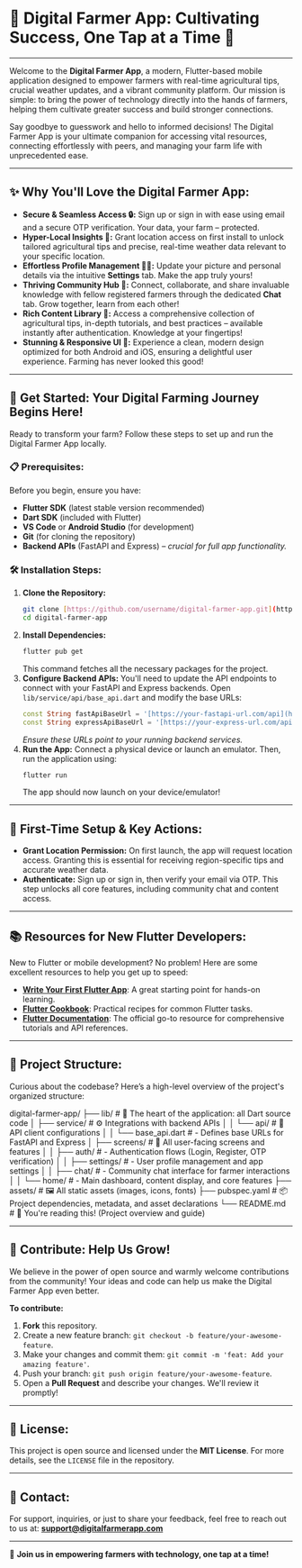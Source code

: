 # 🌾 Digital Farmer App: Cultivating Success, One Tap at a Time 🚀

---

Welcome to the **Digital Farmer App**, a modern, Flutter-based mobile application designed to empower farmers with real-time agricultural tips, crucial weather updates, and a vibrant community platform. Our mission is simple: to bring the power of technology directly into the hands of farmers, helping them cultivate greater success and build stronger connections.

Say goodbye to guesswork and hello to informed decisions! The Digital Farmer App is your ultimate companion for accessing vital resources, connecting effortlessly with peers, and managing your farm life with unprecedented ease.

---

## ✨ Why You'll Love the Digital Farmer App:

* **Secure & Seamless Access 🔒:** Sign up or sign in with ease using email and a secure OTP verification. Your data, your farm – protected.
* **Hyper-Local Insights 📍:** Grant location access on first install to unlock tailored agricultural tips and precise, real-time weather data relevant to your specific location.
* **Effortless Profile Management 🧑‍🌾:** Update your picture and personal details via the intuitive **Settings** tab. Make the app truly yours!
* **Thriving Community Hub 💬:** Connect, collaborate, and share invaluable knowledge with fellow registered farmers through the dedicated **Chat** tab. Grow together, learn from each other!
* **Rich Content Library 🌱:** Access a comprehensive collection of agricultural tips, in-depth tutorials, and best practices – available instantly after authentication. Knowledge at your fingertips!
* **Stunning & Responsive UI 🎨:** Experience a clean, modern design optimized for both Android and iOS, ensuring a delightful user experience. Farming has never looked this good!

---

## 🚀 Get Started: Your Digital Farming Journey Begins Here!

Ready to transform your farm? Follow these steps to set up and run the Digital Farmer App locally.

### 📋 Prerequisites:

Before you begin, ensure you have:

* **Flutter SDK** (latest stable version recommended)
* **Dart SDK** (included with Flutter)
* **VS Code** or **Android Studio** (for development)
* **Git** (for cloning the repository)
* **Backend APIs** (FastAPI and Express) – *crucial for full app functionality.*

### 🛠️ Installation Steps:

1.  **Clone the Repository:**
    ```bash
    git clone [https://github.com/username/digital-farmer-app.git](https://github.com/username/digital-farmer-app.git)
    cd digital-farmer-app
    ```
2.  **Install Dependencies:**
    ```bash
    flutter pub get
    ```
    This command fetches all the necessary packages for the project.
3.  **Configure Backend APIs:**
    You'll need to update the API endpoints to connect with your FastAPI and Express backends. Open `lib/service/api/base_api.dart` and modify the base URLs:
    ```dart
    const String fastApiBaseUrl = '[https://your-fastapi-url.com/api](https://your-fastapi-url.com/api)'; // Replace with your FastAPI backend URL
    const String expressApiBaseUrl = '[https://your-express-url.com/api](https://your-express-url.com/api)'; // Replace with your Express backend URL
    ```
    *Ensure these URLs point to your running backend services.*
4.  **Run the App:**
    Connect a physical device or launch an emulator. Then, run the application using:
    ```bash
    flutter run
    ```
    The app should now launch on your device/emulator!

---

## 📲 First-Time Setup & Key Actions:

* **Grant Location Permission:** On first launch, the app will request location access. Granting this is essential for receiving region-specific tips and accurate weather data.
* **Authenticate:** Sign up or sign in, then verify your email via OTP. This step unlocks all core features, including community chat and content access.

---

## 📚 Resources for New Flutter Developers:

New to Flutter or mobile development? No problem! Here are some excellent resources to help you get up to speed:

* [**Write Your First Flutter App**](https://docs.flutter.dev/get-started/codelab): A great starting point for hands-on learning.
* [**Flutter Cookbook**](https://docs.flutter.dev/cookbook): Practical recipes for common Flutter tasks.
* [**Flutter Documentation**](https://docs.flutter.dev/): The official go-to resource for comprehensive tutorials and API references.

---

## 📂 Project Structure:

Curious about the codebase? Here’s a high-level overview of the project's organized structure:



digital-farmer-app/
├── lib/                             # 🚀 The heart of the application: all Dart source code
│   ├── service/                     # ⚙️ Integrations with backend APIs
│   │   └── api/                     # 🔗 API client configurations
│   │       └── base_api.dart        #    - Defines base URLs for FastAPI and Express
│   ├── screens/                     # 📱 All user-facing screens and features
│   │   ├── auth/                    #    - Authentication flows (Login, Register, OTP verification)
│   │   ├── settings/                #    - User profile management and app settings
│   │   ├── chat/                    #    - Community chat interface for farmer interactions
│   │   └── home/                    #    - Main dashboard, content display, and core features
├── assets/                          # 🖼️ All static assets (images, icons, fonts)
├── pubspec.yaml                     # 📦 Project dependencies, metadata, and asset declarations
└── README.md                        # 📄 You're reading this! (Project overview and guide)


---

## 🤝 Contribute: Help Us Grow!

We believe in the power of open source and warmly welcome contributions from the community! Your ideas and code can help us make the Digital Farmer App even better.

**To contribute:**

1.  **Fork** this repository.
2.  Create a new feature branch: `git checkout -b feature/your-awesome-feature`.
3.  Make your changes and commit them: `git commit -m 'feat: Add your amazing feature'`.
4.  Push your branch: `git push origin feature/your-awesome-feature`.
5.  Open a **Pull Request** and describe your changes. We'll review it promptly!

---

## 📜 License:

This project is open source and licensed under the **MIT License**. For more details, see the `LICENSE` file in the repository.

---

## 📧 Contact:

For support, inquiries, or just to share your feedback, feel free to reach out to us at:
**support@digitalfarmerapp.com**

---

🌟 **Join us in empowering farmers with technology, one tap at a time!**
